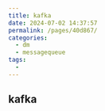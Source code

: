 ```yaml
---
title: kafka
date: 2024-07-02 14:37:57
permalink: /pages/40d867/
categories:
  - dm
  - messagequeue
tags:
  - 
---
```


## kafka